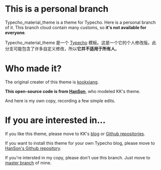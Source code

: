 # This is a personal branch

Typecho_material_theme is a theme for Typecho. Here is a personal branch of it. This branch cloud contain many customs, so **it's not available for everyone**.

Typecho_material_theme 是一个 [Typecho](https://github.com/typecho/typecho) 模板。这是一个它的个人修改版。此分支可能包含了许多自定义修改，所以**它并不适用于所有人**。


# Who made it?

The original creater of this theme is [kookxiang](https://ikk.me).

**This open-source code is from [HanSon](http://hanc.cc/)**, who modeled KK's theme.

And here is my own copy, recording a few simple edits.


# If you are interested in...

If you like this theme, please move to KK's [blog](https://ikk.me) or [Github repositories](https://github.com/kookxiang).

If you want to install this theme for your own Typecho blog, please move to [HanSon's Github repository](https://github.com/Hanccc/typecho_material_theme).

If you're intersted in my copy, please don't use this branch. Just move to [master branch](https://github.com/Yves-X/typecho_material_theme/tree/master) of mine.
